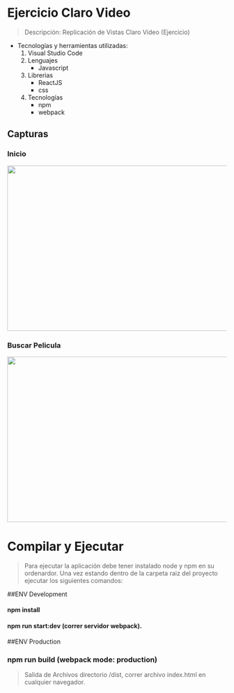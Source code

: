 # Ejercicio Claro Video
> Descripción: Replicación de Vistas Claro Video (Ejercicio)
- Tecnologías y herramientas utilizadas:
  1. Visual Studio Code
  2. Lenguajes
        * Javascript
  3. Librerias
        * ReactJS
        * css
  4. Tecnologías
        * npm
        * webpack
        
## Capturas

### Inicio
<p align="center">
  <img width="720" height="380" src="https://res.cloudinary.com/hup2qfvwn/image/upload/v1564556456/images/icode/c2.png">
</p>

### Buscar Pelicula
<p align="center">
  <img width="720" height="380" src="https://res.cloudinary.com/hup2qfvwn/image/upload/v1564556452/images/icode/c1.png">
</p>

# Compilar y Ejecutar
> Para ejecutar la aplicación debe tener instalado node y npm en su ordenardor.
  Una vez estando dentro de la carpeta raiz del proyecto ejecutar los siguientes 
  comandos: 

##ENV Development
#### npm install
#### npm run start:dev (correr servidor webpack).

##ENV Production
### npm run build (webpack mode: production)
> Salida de Archivos directorio /dist, correr archivo index.html en cualquier navegador.
   